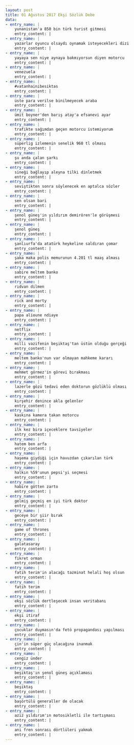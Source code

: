 ```yaml
---
layout: post
title: 01 Ağustos 2017 Ekşi Sözlük Debe
data:
- entry_name: |
    yunanistan'a 850 bin türk turist gitmesi
    entry_content: |
- entry_name: |
    yazarlar oyuncu olsaydı oynamak isteyecekleri dizi
    entry_content: |
- entry_name: |
    yayaya sen niye aynaya bakmıyorsun diyen motorcu
    entry_content: |
- entry_name: |
    venezuela
    entry_content: |
- entry_name: |
    #vatanhainibesiktas
    entry_content: |
- entry_name: |
    üste para verilse binilmeyecek araba
    entry_content: |
- entry_name: |
    ümit boyner'den barış atay'a efsanevi ayar
    entry_content: |
- entry_name: |
    trafikte sağımdan geçen motorcu istemiyorum
    entry_content: |
- entry_name: |
    süperlig izlemenin senelik 960 tl olması
    entry_content: |
- entry_name: |
    şu anda çalan şarkı
    entry_content: |
- entry_name: |
    sineği bağlayıp aleyna tilki dinletmek
    entry_content: |
- entry_name: |
    seviştikten sonra söylenecek en aptalca sözler
    entry_content: |
- entry_name: |
    sen olsan bari
    entry_content: |
- entry_name: |
    şenol güneş'in yıldırım demirören'le görüşmesi
    entry_content: |
- entry_name: |
    şenol güneş
    entry_content: |
- entry_name: |
    şanlıurfa'da atatürk heykeline saldıran çomar
    entry_content: |
- entry_name: |
    şaka maka polis memurunun 4.201 tl maaş alması
    entry_content: |
- entry_name: |
    sabire meltem banko
    entry_content: |
- entry_name: |
    rıdvan dilmen
    entry_content: |
- entry_name: |
    rick and morty
    entry_content: |
- entry_name: |
    papa alioune ndiaye
    entry_content: |
- entry_name: |
    netflix
    entry_content: |
- entry_name: |
    milli vazifenin beşiktaş'tan üstün olduğu gerçeği
    entry_content: |
- entry_name: |
    meltem banko'nun var olmayan mahkeme kararı
    entry_content: |
- entry_name: |
    mehmet görmez'in görevi bırakması
    entry_content: |
- entry_name: |
    lazerle gözü tedavi eden doktorun gözlüklü olması
    entry_content: |
- entry_name: |
    kırşehir denince akla gelenler
    entry_content: |
- entry_name: |
    kaskına kamera takan motorcu
    entry_content: |
- entry_name: |
    ilk kez bira içeceklere tavsiyeler
    entry_content: |
- entry_name: |
    hatem ben arfa
    entry_content: |
- entry_name: |
    haşema giydiği için havuzdan çıkarılan türk
    entry_content: |
- entry_name: |
    halkın %59'unun pepsi'yi seçmesi
    entry_content: |
- entry_name: |
    habire götten zarto
    entry_content: |
- entry_name: |
    gelmiş geçmiş en iyi türk doktor
    entry_content: |
- entry_name: |
    geceye bir şiir bırak
    entry_content: |
- entry_name: |
    game of thrones
    entry_content: |
- entry_name: |
    galatasaray
    entry_content: |
- entry_name: |
    fikret orman
    entry_content: |
- entry_name: |
    fatih terim'in alacağı tazminat helali hoş olsun
    entry_content: |
- entry_name: |
    fatih terim
    entry_content: |
- entry_name: |
    ekşi sözlük dertleşecek insan veritabanı
    entry_content: |
- entry_name: |
    ekşi itiraf
    entry_content: |
- entry_name: |
    çocuklar duymasın'da fetö propagandası yapılması
    entry_content: |
- entry_name: |
    çin'in süper güç olacağına inanmak
    entry_content: |
- entry_name: |
    cengiz ünder
    entry_content: |
- entry_name: |
    beşiktaş'ın şenol güneş açıklaması
    entry_content: |
- entry_name: |
    beşiktaş
    entry_content: |
- entry_name: |
    başörtülü generaller de olacak
    entry_content: |
- entry_name: |
    aziz yıldırım'ın motosikletli ile tartışması
    entry_content: |
- entry_name: |
    ani fren sonrası dörtlüleri yakmak
    entry_content: |
---
```


